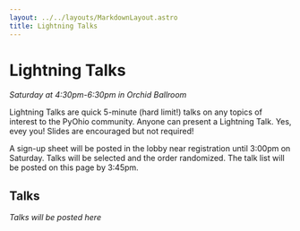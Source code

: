 ```yaml
---
layout: ../../layouts/MarkdownLayout.astro
title: Lightning Talks
---
```


# Lightning Talks

_Saturday at 4:30pm-6:30pm in Orchid Ballroom_

Lightning Talks are quick 5-minute (hard limit!) talks on any topics of interest to the PyOhio community. Anyone can present a Lightning Talk. Yes, evey you! Slides are encouraged but not required!

A sign-up sheet will be posted in the lobby near registration until 3:00pm on Saturday. Talks will be selected and the order randomized. The talk list will be posted on this page by 3:45pm.

## Talks

_Talks will be posted here_
